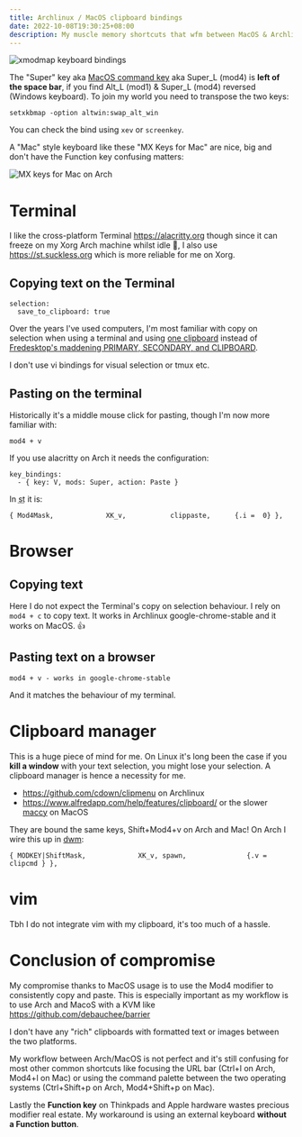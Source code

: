```yaml
---
title: Archlinux / MacOS clipboard bindings
date: 2022-10-08T19:30:25+08:00
description: My muscle memory shortcuts that wfm between MacOS & Archlinux
---
```


<img src="https://s.natalian.org/2022-10-09/thinkpad.png" alt="xmodmap keyboard bindings">

The "Super" key aka [MacOS command
key](https://en.wikipedia.org/wiki/Command_key) aka Super_L (mod4) is **left of
the space bar**, if you find Alt_L (mod1) & Super_L (mod4) reversed (Windows
keyboard).  To join my world you need to transpose the two keys:

	setxkbmap -option altwin:swap_alt_win

You can check the bind using `xev` or `screenkey`.

A "Mac" style keyboard like these "MX Keys for Mac" are nice, big and don't
have the Function key confusing matters:

<img src="https://s.natalian.org/2022-10-08/mac.png" alt="MX keys for Mac on Arch">

# Terminal

I like the cross-platform Terminal https://alacritty.org though since it can
freeze on my Xorg Arch machine whilst idle 🤷, I also use
https://st.suckless.org which is more reliable for me on Xorg.

## Copying text on the Terminal

    selection:
      save_to_clipboard: true

Over the years I've used computers, I'm most familiar with copy on selection
when using a terminal and using [one
clipboard](https://st.suckless.org/patches/clipboard/) instead of [Fredesktop's
maddening PRIMARY, SECONDARY, and
CLIPBOARD](https://specifications.freedesktop.org/clipboards-spec/clipboards-latest.txt).

I don't use vi bindings for visual selection or tmux etc.

## Pasting on the terminal

Historically it's a middle mouse click for pasting, though I'm now more
familiar with:

    mod4 + v

If you use alacritty on Arch it needs the configuration:

    key_bindings:
      - { key: V, mods: Super, action: Paste }

In <abbr title="Simple Terminal">st</abbr> it is:

	{ Mod4Mask,             XK_v,           clippaste,      {.i =  0} },

# Browser

## Copying text

Here I do not expect the Terminal's copy on selection behaviour. I rely on
`mod4 + c` to copy text. It works in Archlinux google-chrome-stable and it works on MacOS. 👍

## Pasting text on a browser

    mod4 + v - works in google-chrome-stable

And it matches the behaviour of my terminal.

# Clipboard manager

This is a huge piece of mind for me. On Linux it's long been the case if you
**kill a window** with your text selection, you might lose your selection. A
clipboard manager is hence a necessity for me.

- https://github.com/cdown/clipmenu on Archlinux
- https://www.alfredapp.com/help/features/clipboard/ or the slower [maccy](https://formulae.brew.sh/cask/maccy) on MacOS

They are bound the same keys, Shift+Mod4+v on Arch and Mac! On Arch I wire this
up in [dwm](https://dwm.suckless.org/):

	{ MODKEY|ShiftMask,             XK_v, spawn,               {.v = clipcmd } },

# vim

Tbh I do not integrate vim with my clipboard, it's too much of a hassle.

# Conclusion of compromise

My compromise thanks to MacOS usage is to use the Mod4 modifier to consistently
copy and paste. This is especially important as my workflow is to use Arch and
MacoS with a KVM like https://github.com/debauchee/barrier

I don't have any "rich" clipboards with formatted text or images between the
two platforms.

My workflow between Arch/MacOS is not perfect and it's still confusing for most
other common shortcuts like focusing the URL bar (Ctrl+l on Arch, Mod4+l on
Mac) or using the command palette between the two operating systems
(Ctrl+Shift+p on Arch, Mod4+Shift+p on Mac).

Lastly the **Function key** on Thinkpads and Apple hardware wastes precious
modifier real estate.  My workaround is using an external keyboard **without a
Function button**. 
